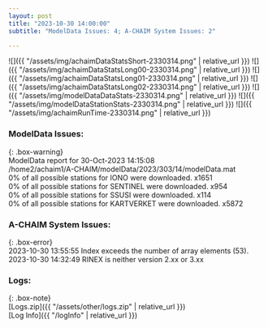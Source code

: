 ```yaml
---
layout: post
title: "2023-10-30 14:00:00"
subtitle: "ModelData Issues: 4; A-CHAIM System Issues: 2"

---
```


![]({{ "/assets/img/achaimDataStatsShort-2330314.png" | relative_url }})
![]({{ "/assets/img/achaimDataStatsLong00-2330314.png" | relative_url }})
![]({{ "/assets/img/achaimDataStatsLong01-2330314.png" | relative_url }})
![]({{ "/assets/img/achaimDataStatsLong02-2330314.png" | relative_url }})
![]({{ "/assets/img/modelDataDataStats-2330314.png" | relative_url }})
![]({{ "/assets/img/modelDataStationStats-2330314.png" | relative_url }})
![]({{ "/assets/img/achaimRunTime-2330314.png" | relative_url }})


### ModelData Issues:  
  
{: .box-warning}  
 ModelData report for 30-Oct-2023 14:15:08   
 /home2/achaim1/A-CHAIM/modelData/2023/303/14/modelData.mat   
 0% of all possible stations for IONO were downloaded. x1651   
 0% of all possible stations for SENTINEL were downloaded. x954   
 0% of all possible stations for SSUSI were downloaded. x114   
 0% of all possible stations for KARTVERKET were downloaded. x5872   
  
### A-CHAIM System Issues:  
  
{: .box-error}  
2023-10-30 13:55:55 Index exceeds the number of array elements (53).  
2023-10-30 14:32:49 RINEX is neither version 2.xx or 3.xx  

### Logs:  
  
{: .box-note}  
[Logs.zip]({{ "/assets/other/logs.zip" | relative_url }})  
[Log Info]({{ "/logInfo" | relative_url }})  
